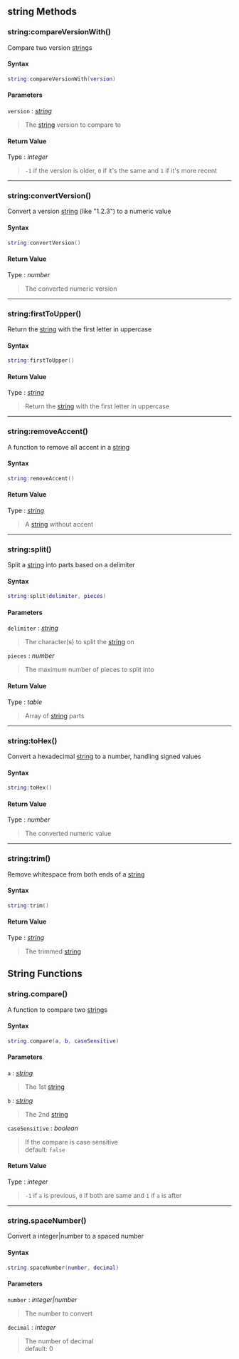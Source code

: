 
## string Methods

### string:compareVersionWith()

<!-- @include: ./slots/headers.md#shared|string:compareVersionWith -->

Compare two version [string](#string-methods)s <br>

<!-- @include: ./slots/descriptions.md#shared|string:compareVersionWith -->

#### Syntax

```lua
string:compareVersionWith(version)
```

#### Parameters

`version` : _[string](#string-methods)_
> The [string](#string-methods) version to compare to
>

#### Return Value

Type : _integer_

> `-1` if the version is older, `0` if it's the same and `1` if it's more recent

<!-- @include: ./slots/examples.md#shared|string:compareVersionWith -->

<!-- @include: ./slots/footers.md#shared|string:compareVersionWith -->

---

### string:convertVersion()

<!-- @include: ./slots/headers.md#shared|string:convertVersion -->

Convert a version [string](#string-methods) (like "1.2.3") to a numeric value <br>

<!-- @include: ./slots/descriptions.md#shared|string:convertVersion -->

#### Syntax

```lua
string:convertVersion()
```

#### Return Value

Type : _number_

> The converted numeric version

<!-- @include: ./slots/examples.md#shared|string:convertVersion -->

<!-- @include: ./slots/footers.md#shared|string:convertVersion -->

---

### string:firstToUpper()

<!-- @include: ./slots/headers.md#shared|string:firstToUpper -->

Return the [string](#string-methods) with the first letter in uppercase <br>

<!-- @include: ./slots/descriptions.md#shared|string:firstToUpper -->

#### Syntax

```lua
string:firstToUpper()
```

#### Return Value

Type : _[string](#string-methods)_

> Return the [string](#string-methods) with the first letter in uppercase

<!-- @include: ./slots/examples.md#shared|string:firstToUpper -->

<!-- @include: ./slots/footers.md#shared|string:firstToUpper -->

---

### string:removeAccent()

<!-- @include: ./slots/headers.md#shared|string:removeAccent -->

A function to remove all accent in a [string](#string-methods) <br>

<!-- @include: ./slots/descriptions.md#shared|string:removeAccent -->

#### Syntax

```lua
string:removeAccent()
```

#### Return Value

Type : _[string](#string-methods)_

> A [string](#string-methods) without accent

<!-- @include: ./slots/examples.md#shared|string:removeAccent -->

<!-- @include: ./slots/footers.md#shared|string:removeAccent -->

---

### string:split()

<!-- @include: ./slots/headers.md#shared|string:split -->

Split a [string](#string-methods) into parts based on a delimiter <br>

<!-- @include: ./slots/descriptions.md#shared|string:split -->

#### Syntax

```lua
string:split(delimiter, pieces)
```

#### Parameters

`delimiter` : _[string](#string-methods)_
> The character(s) to split the [string](#string-methods) on
>

`pieces` : _number_ <BadgeOptional />
> The maximum number of pieces to split into
>

#### Return Value

Type : _table_

> Array of [string](#string-methods) parts

<!-- @include: ./slots/examples.md#shared|string:split -->

<!-- @include: ./slots/footers.md#shared|string:split -->

---

### string:toHex()

<!-- @include: ./slots/headers.md#shared|string:toHex -->

Convert a hexadecimal [string](#string-methods) to a number, handling signed values <br>

<!-- @include: ./slots/descriptions.md#shared|string:toHex -->

#### Syntax

```lua
string:toHex()
```

#### Return Value

Type : _number_

> The converted numeric value

<!-- @include: ./slots/examples.md#shared|string:toHex -->

<!-- @include: ./slots/footers.md#shared|string:toHex -->

---

### string:trim()

<!-- @include: ./slots/headers.md#shared|string:trim -->

Remove whitespace from both ends of a [string](#string-methods) <br>

<!-- @include: ./slots/descriptions.md#shared|string:trim -->

#### Syntax

```lua
string:trim()
```

#### Return Value

Type : _[string](#string-methods)_

> The trimmed [string](#string-methods)

<!-- @include: ./slots/examples.md#shared|string:trim -->

<!-- @include: ./slots/footers.md#shared|string:trim -->


## String Functions

### string.compare()

<!-- @include: ./slots/headers.md#shared|string.compare -->

A function to compare two [string](#string-methods)s <br>

<!-- @include: ./slots/descriptions.md#shared|string.compare -->

#### Syntax

```lua
string.compare(a, b, caseSensitive)
```

#### Parameters

`a` : _[string](#string-methods)_
> The 1st [string](#string-methods)
>

`b` : _[string](#string-methods)_
> The 2nd [string](#string-methods)
>

`caseSensitive` : _boolean_
> If the compare is case sensitive<br>default: `false`
>

#### Return Value

Type : _integer_

> `-1` if `a` is previous, `0` if both are same and `1` if `a` is after

<!-- @include: ./slots/examples.md#shared|string.compare -->

<!-- @include: ./slots/footers.md#shared|string.compare -->

---

### string.spaceNumber()

<!-- @include: ./slots/headers.md#shared|string.spaceNumber -->

Convert a integer|number to a spaced number <br>

<!-- @include: ./slots/descriptions.md#shared|string.spaceNumber -->

#### Syntax

```lua
string.spaceNumber(number, decimal)
```

#### Parameters

`number` : _integer|number_
> The number to convert
>

`decimal` : _integer_ <BadgeOptional />
> The number of decimal <br> default: 0
>

<!-- @include: ./slots/examples.md#shared|string.spaceNumber -->

<!-- @include: ./slots/footers.md#shared|string.spaceNumber -->


